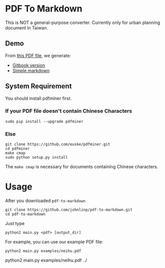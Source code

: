 # PDF To Markdown

This is NOT a general-purpose converter.
Currently only for urban planning document in Taiwan.


## Demo

From [this PDF file](https://github.com/johnlinp/pdf-to-markdown/blob/master/examples/neihu.pdf?raw=true), we generate:

- [Gitbook version](http://johnlinp.gitbooks.io/neihu/content/)
- [Simple markdown](https://github.com/johnlinp/pdf-to-markdown/tree/master/examples/neihu.md)


## System Requirement

You should install pdfminer first.

### If your PDF file doesn't contain Chinese Characters

	sudo pip install --upgrade pdfminer

### Else

	git clone https://github.com/euske/pdfminer.git
	cd pdfminer
	make cmap
	sudo python setup.py install

The `make cmap` is necessary for documents containing Chinese characters.


# Usage

After you downloaded `pdf-to-markdown`

	git clone https://github.com/johnlinp/pdf-to-markdown.git
	cd pdf-to-markdown

Just type

	python2 main.py <pdf> [output_dir]

For example, you can use our example PDF file:

	python2 main.py examples/neihu.pdf
  python2 main.py examples/neihu.pdf ../

